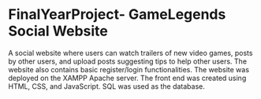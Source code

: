 # FinalYearProject- GameLegends Social Website
A social website where users can watch trailers of new video games, posts by other users, and upload posts suggesting tips to help other users. The website also contains basic register/login functionalities. The website was deployed on the XAMPP Apache server. The front end was created using HTML, CSS, and JavaScript. SQL was used as the database.
